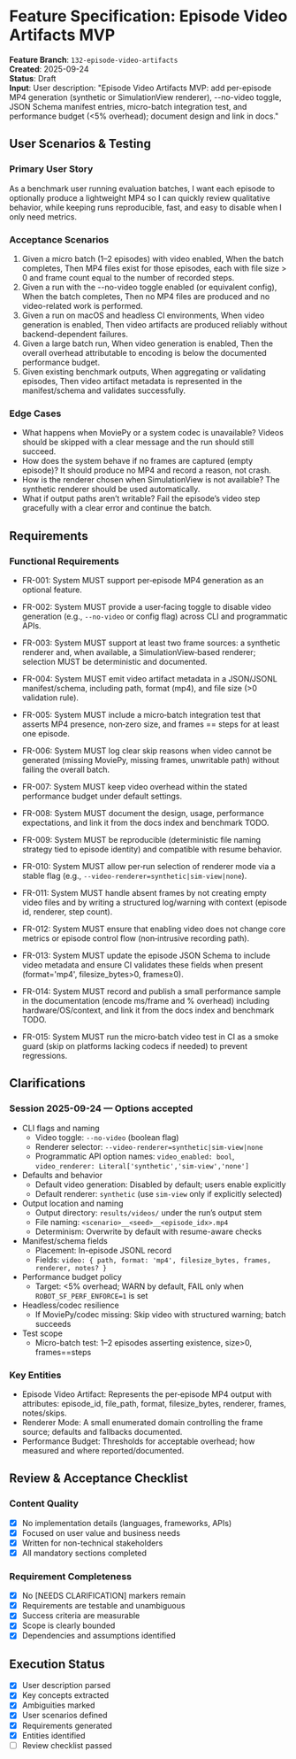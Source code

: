 # Feature Specification: Episode Video Artifacts MVP

**Feature Branch**: `132-episode-video-artifacts`  
**Created**: 2025-09-24  
**Status**: Draft  
**Input**: User description: "Episode Video Artifacts MVP: add per-episode MP4 generation (synthetic or SimulationView renderer), --no-video toggle, JSON Schema manifest entries, micro-batch integration test, and performance budget (<5% overhead); document design and link in docs."

## User Scenarios & Testing

### Primary User Story
As a benchmark user running evaluation batches, I want each episode to optionally produce a lightweight MP4 so I can quickly review qualitative behavior, while keeping runs reproducible, fast, and easy to disable when I only need metrics.

### Acceptance Scenarios
1. Given a micro batch (1–2 episodes) with video enabled, When the batch completes, Then MP4 files exist for those episodes, each with file size > 0 and frame count equal to the number of recorded steps.
2. Given a run with the --no-video toggle enabled (or equivalent config), When the batch completes, Then no MP4 files are produced and no video-related work is performed.
3. Given a run on macOS and headless CI environments, When video generation is enabled, Then video artifacts are produced reliably without backend-dependent failures.
4. Given a large batch run, When video generation is enabled, Then the overall overhead attributable to encoding is below the documented performance budget.
5. Given existing benchmark outputs, When aggregating or validating episodes, Then video artifact metadata is represented in the manifest/schema and validates successfully.

### Edge Cases
- What happens when MoviePy or a system codec is unavailable? Videos should be skipped with a clear message and the run should still succeed.
- How does the system behave if no frames are captured (empty episode)? It should produce no MP4 and record a reason, not crash.
- How is the renderer chosen when SimulationView is not available? The synthetic renderer should be used automatically.
- What if output paths aren’t writable? Fail the episode’s video step gracefully with a clear error and continue the batch.

## Requirements

### Functional Requirements
- FR-001: System MUST support per‑episode MP4 generation as an optional feature.
- FR-002: System MUST provide a user‑facing toggle to disable video generation (e.g., `--no-video` or config flag) across CLI and programmatic APIs.
- FR-003: System MUST support at least two frame sources: a synthetic renderer and, when available, a SimulationView‑based renderer; selection MUST be deterministic and documented.
- FR-004: System MUST emit video artifact metadata in a JSON/JSONL manifest/schema, including path, format (mp4), and file size (>0 validation rule).
- FR-005: System MUST include a micro‑batch integration test that asserts MP4 presence, non‑zero size, and frames == steps for at least one episode.
- FR-006: System MUST log clear skip reasons when video cannot be generated (missing MoviePy, missing frames, unwritable path) without failing the overall batch.
- FR-007: System MUST keep video overhead within the stated performance budget under default settings.
- FR-008: System MUST document the design, usage, performance expectations, and link it from the docs index and benchmark TODO.
- FR-009: System MUST be reproducible (deterministic file naming strategy tied to episode identity) and compatible with resume behavior.
- FR-010: System MUST allow per‑run selection of renderer mode via a stable flag (e.g., `--video-renderer=synthetic|sim-view|none`).

- FR-011: System MUST handle absent frames by not creating empty video files and by writing a structured log/warning with context (episode id, renderer, step count).
- FR-012: System MUST ensure that enabling video does not change core metrics or episode control flow (non‑intrusive recording path).

- FR-013: System MUST update the episode JSON Schema to include video metadata and ensure CI validates these fields when present (format='mp4', filesize_bytes>0, frames≥0).
- FR-014: System MUST record and publish a small performance sample in the documentation (encode ms/frame and % overhead) including hardware/OS/context, and link it from the docs index and benchmark TODO.
- FR-015: System MUST run the micro‑batch video test in CI as a smoke guard (skip on platforms lacking codecs if needed) to prevent regressions.

## Clarifications

### Session 2025-09-24 — Options accepted
- CLI flags and naming
	- Video toggle: `--no-video` (boolean flag)
	- Renderer selector: `--video-renderer=synthetic|sim-view|none`
	- Programmatic API option names: `video_enabled: bool`, `video_renderer: Literal['synthetic','sim-view','none']`
- Defaults and behavior
	- Default video generation: Disabled by default; users enable explicitly
	- Default renderer: `synthetic` (use `sim-view` only if explicitly selected)
- Output location and naming
	- Output directory: `results/videos/` under the run’s output stem
	- File naming: `<scenario>__<seed>__<episode_idx>.mp4`
	- Determinism: Overwrite by default with resume-aware checks
- Manifest/schema fields
	- Placement: In-episode JSONL record
	- Fields: `video: { path, format: 'mp4', filesize_bytes, frames, renderer, notes? }`
- Performance budget policy
	- Target: <5% overhead; WARN by default, FAIL only when `ROBOT_SF_PERF_ENFORCE=1` is set
- Headless/codec resilience
	- If MoviePy/codec missing: Skip video with structured warning; batch succeeds
- Test scope
	- Micro-batch test: 1–2 episodes asserting existence, size>0, frames==steps

### Key Entities
- Episode Video Artifact: Represents the per‑episode MP4 output with attributes: episode_id, file_path, format, filesize_bytes, renderer, frames, notes/skips.
- Renderer Mode: A small enumerated domain controlling the frame source; defaults and fallbacks documented.
- Performance Budget: Thresholds for acceptable overhead; how measured and where reported/documented.

## Review & Acceptance Checklist

### Content Quality
- [x] No implementation details (languages, frameworks, APIs)
- [x] Focused on user value and business needs
- [x] Written for non-technical stakeholders
- [x] All mandatory sections completed

### Requirement Completeness
- [x] No [NEEDS CLARIFICATION] markers remain
- [x] Requirements are testable and unambiguous
- [x] Success criteria are measurable
- [x] Scope is clearly bounded
- [x] Dependencies and assumptions identified

## Execution Status

- [x] User description parsed
- [x] Key concepts extracted
- [x] Ambiguities marked
- [x] User scenarios defined
- [x] Requirements generated
- [x] Entities identified
- [ ] Review checklist passed
